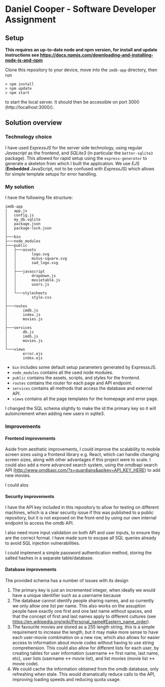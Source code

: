 # Daniel Cooper - Software Developer Assignment
## Setup
**This requires an up-to-date node and npm version, for install and update instructions see https://docs.npmjs.com/downloading-and-installing-node-js-and-npm**

Clone this repository to your device, move into the `imdb-app` directory, then run
```
> npm install
> npm update
> npm start
```
to start the local server. It should then be accessible on port 3000 (http://localhost:3000/).
## Solution overview
### Technology choice
I have used *ExpressJS* for the server side technology, using regular *Javascript* as the frontend, and *SQLite3* (in particular the `better-sqlite3` package). This allowed for rapid setup using the `express-generator` to generate a skeleton from which I built the application. We use *EJS* (**Embedded** JavaScript, not to be confused with *ExpressJS*) which allows for simple template setups for error handling.
### My solution
I have the following file structure:
```
imdb-app
│   app.js
│   config.js
│   my_db.sqlite
│   package.json
│   package-lock.json
│
├───bin
├───node_modules
├───public
│   ├───assets
│   │       logo.svg
│   │       minus-square.svg
│   │       sad_logo.svg
│   │
│   ├───javascript
│   │       dropdown.js
│   │       movietable.js
│   │       users.js
│   │
│   └───stylesheets
│           style.css
│
├───routes
│       imdb.js
│       index.js
│       movies.js
│
├───services
│       db.js
│       imdb.js
│       movies.js
│
└───views
        error.ejs
        index.ejs
```

- `bin` includes some default setup parameters generated by ExpresssJS.
- `node_modules` contains all the used node modules.
- `public` contains the assets, scripts, and styles for the frontend.
- `routes` contains the router for each page and API endpoint.
- `services` contains all methods that access the database and external API.
- `views` contains all the page templates for the homepage and error page.

I changed the SQL schema slightly to make the id the primary key so it will autoincrement when adding new users in sqlite3.

### Improvements
#### Frontend improvements
Aside from aesthetic improvements, I could improve the scalability to mobile screen sizes using a frontend library e.g. React, which can handle changing screen sizes, along with other advantages if this project were to scale. I could also add a more advanced search system, using the omdbapi search API (http://www.omdbapi.com/?s=guardians&apikey=API_KEY_HERE) to add new movies.

I could alos 

#### Security improvements
I have the API key included in this repository to allow for testing on different machines, which is a clear security issue if this was published to a public repository, but it is not exposed on the front-end by using our own internal endpoint to access the omdb API.

I also need more input validation on both API and user inputs, to ensure they are the correct format. I have made sure to escpae all SQL queries already to avoid SQL injection vulnerabilities.

I could implement a simple password authentication method, storing the salted hashes in a separate table/database.

#### Database improvements
The provided schema has a number of issues with its design
1. The primary key is just an incremented integer, when ideally we would have a unique identifier such as a username because
2. The database cannot identify people sharing names, and so currently we only allow one list per name. This also works on the assuption people have exactly one first and one last name without spaces, and that the concept of first and last names apply to different cultures (see https://en.wikipedia.org/wiki/Personal_name#Eastern_name_order).
3. The favourite movies are stored as a 255 length string, this is a simple requirement to increase the length, but it may make more sense to have each user-movie combination on a new row, which also allows for easier access to information about movie codes without having to use string comprehension. This could also allow for different lists for each user, by creating tables for user information (username <-> first name, last name, etc), user lists (username <-> movie list), and list movies (movie list <-> movie code).
4. We could cache the information obtained from the omdb database, only refreshing when stale. This would dramatically reduce calls to the API, improving loading speeds and reducing quota usage.